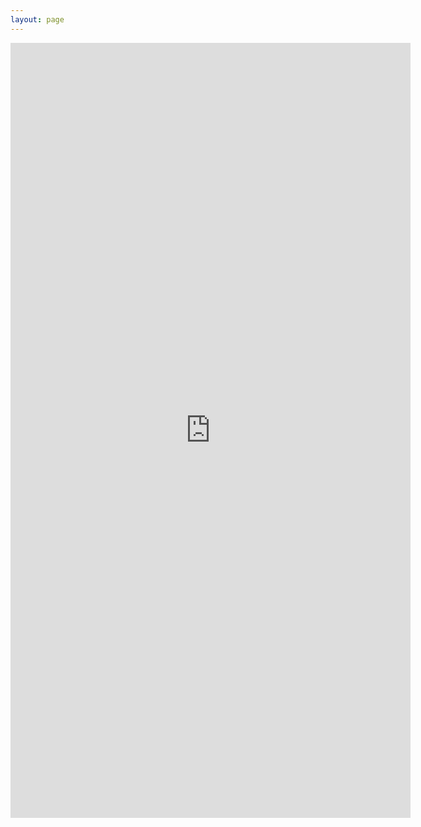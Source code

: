 ```yaml
---
layout: page
---
```

<div class="d-flex justify-content-center">
<iframe src="https://docs.google.com/forms/d/e/1FAIpQLScdIa1ZLqrzRpu0LzoeTCkdwbTUaNCtG6HkR_ugBzE4dgOERw/viewform?embedded=true" width="640" height="1240" frameborder="0" marginheight="0" marginwidth="0">Loading…</iframe></div>